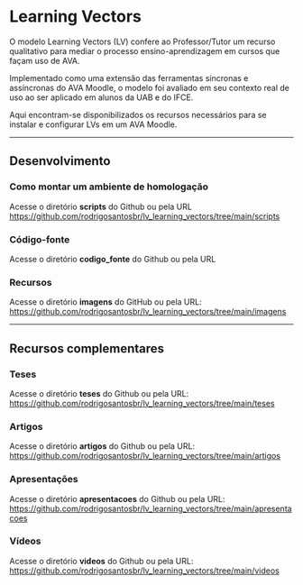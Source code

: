 # Learning Vectors

O modelo Learning Vectors (LV) confere ao Professor/Tutor um recurso qualitativo para mediar o processo ensino-aprendizagem em cursos que façam uso de AVA.

Implementado como uma extensão das ferramentas síncronas e assíncronas do AVA Moodle, o modelo foi avaliado em seu contexto real de uso ao ser aplicado em alunos da UAB e do IFCE.

Aqui encontram-se disponibilizados os recursos necessários para se instalar e configurar LVs em um AVA Moodle.

-------------------------------

## Desenvolvimento

### Como montar um ambiente de homologação

Acesse o diretório **scripts** do Github ou pela URL https://github.com/rodrigosantosbr/lv_learning_vectors/tree/main/scripts

### Código-fonte

Acesse o diretório **codigo_fonte** do Github ou pela URL 

### Recursos

Acesse o diretório **imagens** do GitHub ou pela URL: https://github.com/rodrigosantosbr/lv_learning_vectors/tree/main/imagens

-------------------------------

## Recursos complementares

### Teses

Acesse o diretório **teses** do Github ou pela URL: https://github.com/rodrigosantosbr/lv_learning_vectors/tree/main/teses

### Artigos

Acesse o diretório **artigos** do Github ou pela URL: https://github.com/rodrigosantosbr/lv_learning_vectors/tree/main/artigos

### Apresentações

Acesse o diretório **apresentacoes** do Github ou pela URL: https://github.com/rodrigosantosbr/lv_learning_vectors/tree/main/apresentacoes

### Vídeos

Acesse o diretório **videos** do Github ou pela URL: https://github.com/rodrigosantosbr/lv_learning_vectors/tree/main/videos

